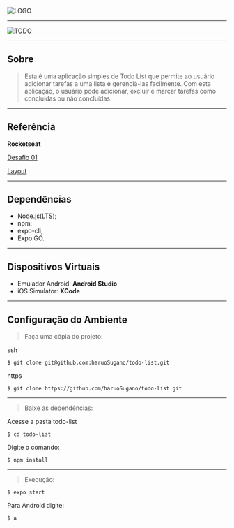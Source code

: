 ![LOGO](../todo-list/assets/Logo.png)

---

![TODO](../todo-list/assets/readme.png)

---

## Sobre

> Esta é uma aplicação simples de Todo List que permite ao usuário adicionar tarefas a uma lista e gerenciá-las facilmente. Com esta aplicação, o usuário pode adicionar, excluir e marcar tarefas como concluídas ou não concluídas.
>

---

## Referência

**Rocketseat**

[Desafio 01](https://efficient-sloth-d85.notion.site/Desafio-01-Praticando-os-conceitos-do-React-Native-f8f164e29df74cd987e1f9aebf142ffb)

[Layout](https://www.figma.com/file/3S4Sf8sBi0Uvt3VsDFV4aK/ToDo-List-(Copy)?node-id=0-1&t=sltl5Ln3xih9nmfz-0)

---

## Dependências

- Node.js(LTS);
- npm;
- expo-cli;
- Expo GO.

---

## Dispositivos Virtuais

- Emulador Android: **Android Studio**
- iOS Simulator: **XCode**

---

## Configuração do Ambiente

> Faça uma cópia do projeto:

ssh
~~~
$ git clone git@github.com:haruoSugano/todo-list.git
~~~


https
~~~
$ git clone https://github.com/haruoSugano/todo-list.git
~~~

---

> Baixe as dependências:

Acesse a pasta todo-list
~~~
$ cd todo-list
~~~

Digite o comando:
~~~
$ npm install
~~~

---

> Execução:

~~~
$ expo start
~~~ 

Para Android digite:
~~~
$ a
~~~
